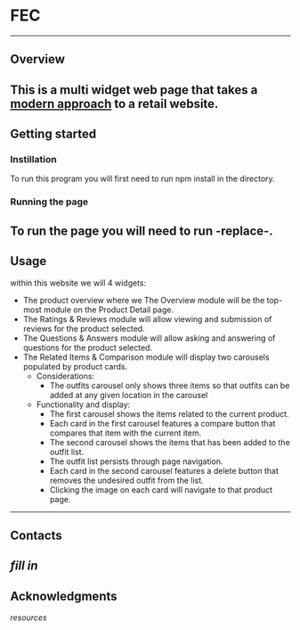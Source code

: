 # FEC
---
## Overview

This is a multi widget web page that takes a [modern approach](https://xd.adobe.com/view/e600dc0f-454c-44e3-5075-7872d04189ff-9031/?fullscreen) to a retail website.
---
## Getting started

### Instillation

To run this program you will first need to run npm install in the directory.

### Running the page
To run the page you will need to run -replace-.
---
## Usage

within this website we will 4 widgets:
* The product overview where we The Overview module will be the top-most module on the Product Detail page.
* The Ratings & Reviews module will allow viewing and submission of reviews for the product selected.
* The Questions & Answers module will allow asking and answering of questions for the product selected.
* The Related Items & Comparison module will display two carousels populated by product cards.
  - Considerations:
    - The outfits carousel only shows three items so that outfits can be added at any given location in the carousel
  - Functionality and display:
    - The first carousel shows the items related to the current product.
    - Each card in the first carousel features a compare button that compares that item with the current item.
    - The second carousel shows the items that has been added to the outfit list.
    - The outfit list persists through page navigation.
    - Each card in the second carousel features a delete button that removes the undesired outfit from the list.
    - Clicking the image on each card will navigate to that product page.
---
## Contacts

_fill in_
---
## Acknowledgments

_resources_
